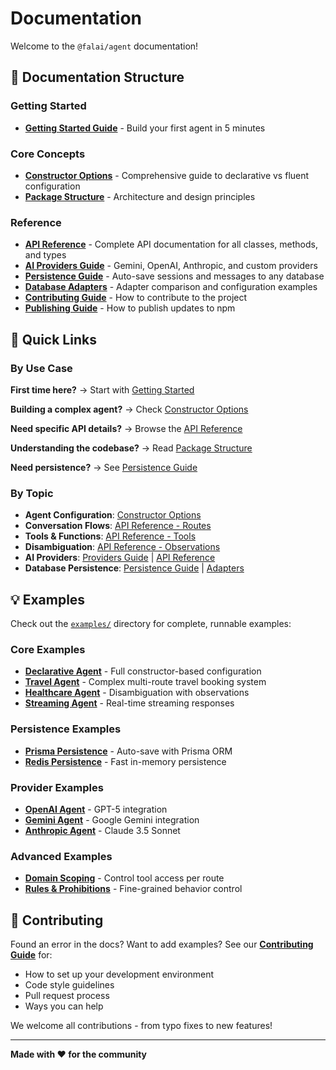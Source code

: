 # Documentation

Welcome to the `@falai/agent` documentation!

## 📖 Documentation Structure

### Getting Started

- **[Getting Started Guide](./GETTING_STARTED.md)** - Build your first agent in 5 minutes

### Core Concepts

- **[Constructor Options](./CONSTRUCTOR_OPTIONS.md)** - Comprehensive guide to declarative vs fluent configuration
- **[Package Structure](./STRUCTURE.md)** - Architecture and design principles

### Reference

- **[API Reference](./API_REFERENCE.md)** - Complete API documentation for all classes, methods, and types
- **[AI Providers Guide](./PROVIDERS.md)** - Gemini, OpenAI, Anthropic, and custom providers
- **[Persistence Guide](./PERSISTENCE.md)** - Auto-save sessions and messages to any database
- **[Database Adapters](./ADAPTERS.md)** - Adapter comparison and configuration examples
- **[Contributing Guide](./CONTRIBUTING.md)** - How to contribute to the project
- **[Publishing Guide](./PUBLISHING.md)** - How to publish updates to npm

## 🎯 Quick Links

### By Use Case

**First time here?**
→ Start with [Getting Started](./GETTING_STARTED.md)

**Building a complex agent?**
→ Check [Constructor Options](./CONSTRUCTOR_OPTIONS.md)

**Need specific API details?**
→ Browse the [API Reference](./API_REFERENCE.md)

**Understanding the codebase?**
→ Read [Package Structure](./STRUCTURE.md)

**Need persistence?**
→ See [Persistence Guide](./PERSISTENCE.md)

### By Topic

- **Agent Configuration**: [Constructor Options](./CONSTRUCTOR_OPTIONS.md)
- **Conversation Flows**: [API Reference - Routes](./API_REFERENCE.md#route)
- **Tools & Functions**: [API Reference - Tools](./API_REFERENCE.md#definetool)
- **Disambiguation**: [API Reference - Observations](./API_REFERENCE.md#observation)
- **AI Providers**: [Providers Guide](./PROVIDERS.md) | [API Reference](./API_REFERENCE.md#geminiprovider)
- **Database Persistence**: [Persistence Guide](./PERSISTENCE.md) | [Adapters](./ADAPTERS.md)

## 💡 Examples

Check out the [`examples/`](../examples/) directory for complete, runnable examples:

### Core Examples

- **[Declarative Agent](../examples/declarative-agent.ts)** - Full constructor-based configuration
- **[Travel Agent](../examples/travel-agent.ts)** - Complex multi-route travel booking system
- **[Healthcare Agent](../examples/healthcare-agent.ts)** - Disambiguation with observations
- **[Streaming Agent](../examples/streaming-agent.ts)** - Real-time streaming responses

### Persistence Examples

- **[Prisma Persistence](../examples/prisma-persistence.ts)** - Auto-save with Prisma ORM
- **[Redis Persistence](../examples/redis-persistence.ts)** - Fast in-memory persistence

### Provider Examples

- **[OpenAI Agent](../examples/openai-agent.ts)** - GPT-5 integration
- **[Gemini Agent](../examples/gemini-agent.ts)** - Google Gemini integration
- **[Anthropic Agent](../examples/healthcare-agent.ts)** - Claude 3.5 Sonnet

### Advanced Examples

- **[Domain Scoping](../examples/domain-scoping.ts)** - Control tool access per route
- **[Rules & Prohibitions](../examples/rules-prohibitions.ts)** - Fine-grained behavior control

## 🤝 Contributing

Found an error in the docs? Want to add examples? See our [**Contributing Guide**](./CONTRIBUTING.md) for:

- How to set up your development environment
- Code style guidelines
- Pull request process
- Ways you can help

We welcome all contributions - from typo fixes to new features!

---

**Made with ❤️ for the community**
